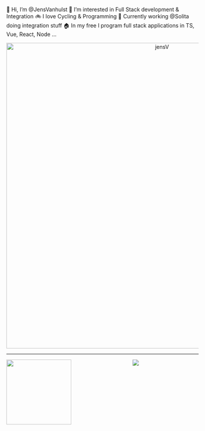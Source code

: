 👋 Hi, I’m @JensVanhulst
👀 I’m interested in Full Stack development & Integration
🚲 I love Cycling & Programming
🏢 Currently working @Solita doing integration stuff
🏠 In my free I program full stack applications in TS, Vue, React, Node ...


<p align="center"> 
  <a href="https://github.com/ryo-ma/github-profile-trophy">
    <img  width=800 src="https://github-profile-trophy.vercel.app/?username=JensVanhulst&margin-w=10&theme=juicyfresh&no-frame=true" alt="jensV" />
  </a> 
</p>

---

  <p align="center"> 
    <img height="170" align="left" src="https://github-readme-stats.vercel.app/api?username=JensVanhulst&count_private=true&include_all_commits=true" />
    <img src="https://github-readme-stats.vercel.app/api/top-langs/?username=JensVanhulst&layout=compact" />
  </p>
